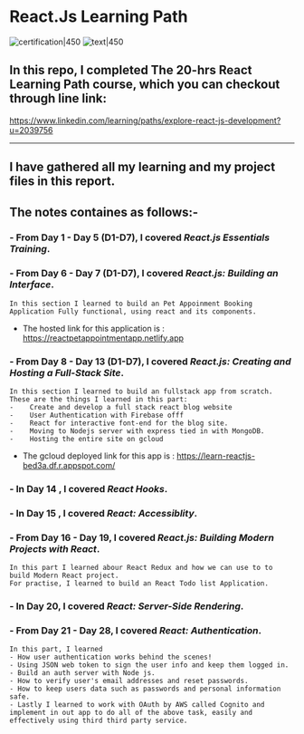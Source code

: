 # React.Js Learning Path

![certification|450](React.JS_LearningPath-20hrsCOURSE/Assests/reactJs_Certification.png)
![text|450](https://www.patterns.dev/img/reactjs/react-logo@3x.svg)
## In this repo, I completed The 20-hrs React Learning Path course, which you can checkout through line link: 
https://www.linkedin.com/learning/paths/explore-react-js-development?u=2039756
<hr>

## I have gathered all my learning and my project files in this report.
## The notes containes as follows:-
### - From Day 1 - Day 5 (D1-D7), I covered *React.js Essentials Training*.
### - From Day 6 - Day 7 (D1-D7), I covered *React.js: Building an Interface*.
	In this section I learned to build an Pet Appoinment Booking Application Fully functional, using react and its components. 
- The hosted link for this application is : https://reactpetappointmentapp.netlify.app
### - From Day 8 - Day 13 (D1-D7), I covered *React.js: Creating and Hosting a Full-Stack Site*.
	In this section I learned to build an fullstack app from scratch. 
	These are the things I learned in this part:
	-    Create and develop a full stack react blog website
	-    User Authentication with Firebase offf
	-    React for interactive font-end for the blog site.
	-    Moving to Nodejs server with express tied in with MongoDB.
	-    Hosting the entire site on gcloud
- The gcloud deployed link for this app is : https://learn-reactjs-bed3a.df.r.appspot.com/
### - In Day 14 , I covered *React Hooks*.
### - In Day 15 , I covered *React: Accessiblity*.
### - From Day 16 - Day 19, I covered *React.js: Building Modern Projects with React*.
	In this part I learned abour React Redux and how we can use to to build Modern React project.
	For practise, I learned to build an React Todo list Application.
### - In Day 20, I covered *React: Server-Side Rendering*.
### - From Day 21 - Day 28, I covered *React: Authentication*.
	In this part, I learned 
	- How user authentication works behind the scenes!
	- Using JSON web token to sign the user info and keep them logged in.
	- Build an auth server with Node js.
	- How to verify user's email addresses and reset passwords.
	- How to keep users data such as passwords and personal information safe.
	- Lastly I learned to work with OAuth by AWS called Cognito and implement in out app to do all of the above task, easily and effectively using third third party service.


